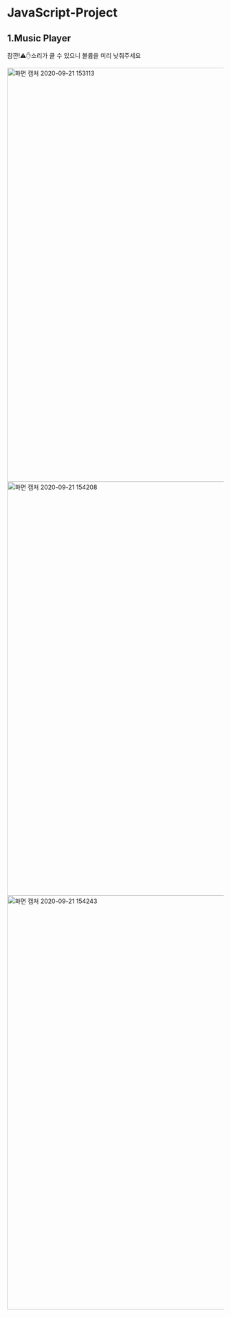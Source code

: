 # JavaScript-Project

1.Music Player
----------------
잠깐!⚠✋소리가 클 수 있으니 볼륨을 미리 낮춰주세요

<img width="960" alt="화면 캡처 2020-09-21 153113" src="https://user-images.githubusercontent.com/65945909/93739990-93fbdb00-fc24-11ea-8724-4b95223d0f6e.png">
<img width="960" alt="화면 캡처 2020-09-21 154208" src="https://user-images.githubusercontent.com/65945909/93740043-ad048c00-fc24-11ea-9d09-f244e05c6819.png">
<img width="960" alt="화면 캡처 2020-09-21 154243" src="https://user-images.githubusercontent.com/65945909/93740065-b7268a80-fc24-11ea-9dd4-8059da47eb15.png">
